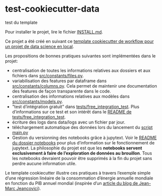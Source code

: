 # test-cookiecutter-data

test du template

Pour installer le projet, lire le fichier [INSTALL.md](INSTALL.md).

Ce projet a été créé en suivant ce [template cookiecutter de workflow pour un projet de data science en local](https://gitlab.com/VincentVillet/cookiecutter-data-fr).

Les propositions de bonnes pratiques suivantes sont implémentées dans le projet:

- centralisation de toutes les informations relatives aux dossiers et aux fichiers dans [src/constants/files.py](src/constants/files.py).
- variabilisation des features par dataframe dans [src/constants/columns.py](src/constants/columns.py). Cela permet de maintenir une documentation des features de façon transparente dans le code.
- centralisation des informations relatives aux modèles dans [src/constants/models.py](src/constants/models.py).
- "test d’intégration gratuit" dans [tests/free_integration_test](tests/free_integration_test). Plus d’informations sur ce test et son intérêt dans le [README de tests/free_integration_test](tests/free_integration_test/README.md).
- écriture des logs dans data/logs avec un fichier par jour.
- téléchargement automatique des données lors du lancement du [script main.py](main.py)
- Gestion du versionning des notebooks grâce à jupytext. Voir le [README du dossier notebooks](notebooks/README.md) pour plus d’information sur le fonctionnement de jupytext. La philosophie du projet est que les **notebooks servent exclusivement à faire de l’exploration de données au brouillon**. Tous les notebooks devraient pouvoir être supprimés à la fin du projet sans perdre aucune information utile.

Le template cookiecutter illustre ces pratiques à travers l’exemple simple d’une régression linéaire de la consommation d’énergie annuelle mondiale en fonction du PIB annuel mondial (inspirée d’un [article du blog de Jean-Marc Jeancovici](https://jancovici.com/transition-energetique/l-energie-et-nous/lenergie-de-quoi-sagit-il-exactement/)).